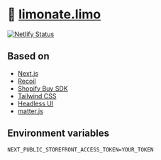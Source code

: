 # 🍋 [limonate.limo](https://www.limonate.limo)

[![Netlify Status](https://api.netlify.com/api/v1/badges/0b279b48-0c32-4f56-8947-72e7cc21b699/deploy-status)](https://app.netlify.com/sites/limonate/deploys)

## Based on

- [Next.js](https://nextjs.org/)
- [Recoil](https://recoiljs.org/)
- [Shopify Buy SDK](https://shopify.github.io/js-buy-sdk/)
- [Tailwind CSS](https://tailwindcss.com/)
- [Headless UI](https://headlessui.dev/)
- [matter.js](https://brm.io/matter-js/)

## Environment variables

```
NEXT_PUBLIC_STOREFRONT_ACCESS_TOKEN=YOUR_TOKEN
```
